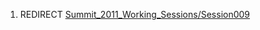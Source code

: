 1.  REDIRECT
    [Summit_2011_Working_Sessions/Session009](Summit_2011_Working_Sessions/Session009 "wikilink")
